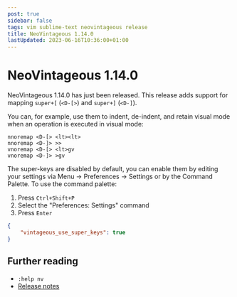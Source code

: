 ```yaml
---
post: true
sidebar: false
tags: vim sublime-text neovintageous release
title: NeoVintageous 1.14.0
lastUpdated: 2023-06-16T10:36:00+01:00
---
```


# NeoVintageous 1.14.0

NeoVintageous 1.14.0 has just been released. This release adds support for mapping `super+[` (`<D-[>`) and `super+]` (`<D-]`).

You can, for example, use them to indent, de-indent, and retain visual mode when an operation is executed in visual mode:

```vim
nnoremap <D-[> <lt><lt>
nnoremap <D-]> >>
vnoremap <D-[> <lt>gv
vnoremap <D-]> >gv
```

The super-keys are disabled by default, you can enable them by editing your settings via Menu → Preferences → Settings or by the Command Palette. To use the command palette:

1. Press `Ctrl+Shift+P`
2. Select the "Preferences: Settings" command
3. Press `Enter`

```json
{
    "vintageous_use_super_keys": true
}
```

## Further reading

* `:help nv`
* [Release notes](https://github.com/NeoVintageous/NeoVintageous/releases/tag/1.14.0)
